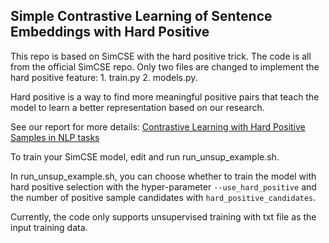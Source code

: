 ## Simple Contrastive Learning of Sentence Embeddings with Hard Positive

This repo is based on SimCSE with the hard positive trick. The code is all from the official SimCSE repo. Only two files are changed to implement the hard positive feature: 1. train.py 2. models.py.

Hard positive is a way to find more meaningful positive pairs that teach the model to learn a better representation based on our research.

See our report for more details: [Contrastive Learning with Hard Positive Samples in NLP tasks](https://github.com/QiwenZz/simcse_w_hard_positive/blob/main/Contrastive%20Learning%20with%20Sub-optimal%20Positive%20Samples%20in%20NLP%20tasks.pdf)

To train your SimCSE model, edit and run run_unsup_example.sh.

In run_unsup_example.sh, you can choose whether to train the model with hard positive selection with the hyper-parameter `--use_hard_positive` and the number of positive sample candidates with `hard_positive_candidates`.

Currently, the code only supports unsupervised training with txt file as the input training data. 


